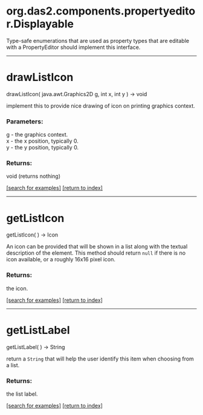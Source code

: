 # org.das2.components.propertyeditor.Displayable

Type-safe enumerations that are used as property types
 that are editable with a PropertyEditor should
 implement this interface.

***
<a name="drawListIcon"></a>
# drawListIcon
drawListIcon( java.awt.Graphics2D g, int x, int y ) &rarr; void

implement this to provide nice drawing of icon on printing graphics context.

### Parameters:
g - the graphics context.
<br>x - the x position, typically 0.
<br>y - the y position, typically 0.

### Returns:
void (returns nothing)


<a href="https://github.com/autoplot/dev/search?q=drawListIcon&unscoped_q=drawListIcon">[search for examples]</a>
<a href="https://github.com/autoplot/documentation/blob/master/javadoc/index-all.md">[return to index]</a>

***
<a name="getListIcon"></a>
# getListIcon
getListIcon(  ) &rarr; Icon

An icon can be provided that will be shown in a list
 along with the textual description of the element.
 This method should return <code>null</code> if there
 is no icon available, or a roughly 16x16 pixel icon.

### Returns:
the icon.

<a href="https://github.com/autoplot/dev/search?q=getListIcon&unscoped_q=getListIcon">[search for examples]</a>
<a href="https://github.com/autoplot/documentation/blob/master/javadoc/index-all.md">[return to index]</a>

***
<a name="getListLabel"></a>
# getListLabel
getListLabel(  ) &rarr; String

return a <code>String</code> that will help the user
 identify this item when choosing from a list.

### Returns:
the list label.

<a href="https://github.com/autoplot/dev/search?q=getListLabel&unscoped_q=getListLabel">[search for examples]</a>
<a href="https://github.com/autoplot/documentation/blob/master/javadoc/index-all.md">[return to index]</a>

